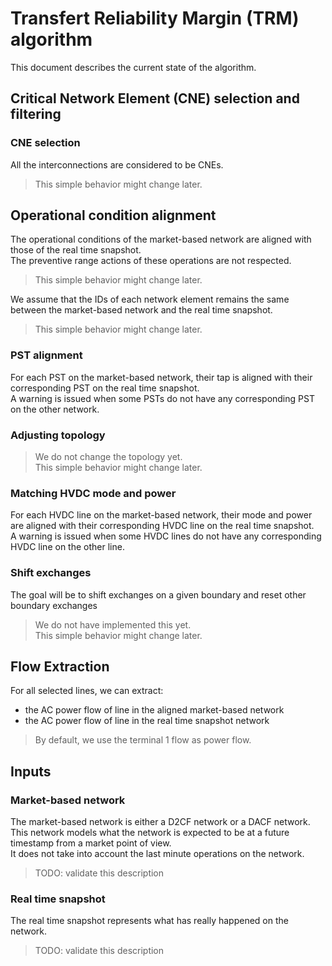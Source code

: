 # Transfert Reliability Margin (TRM) algorithm

This document describes the current state of the algorithm.

## Critical Network Element (CNE) selection and filtering

### CNE selection

All the interconnections are considered to be CNEs.
> This simple behavior might change later.

## Operational condition alignment

The operational conditions of the market-based network are aligned with those of the real time snapshot.  
The preventive range actions of these operations are not respected.
> This simple behavior might change later.  

We assume that the IDs of each network element remains the same between the market-based network and the real time snapshot.
> This simple behavior might change later.

### PST alignment

For each PST on the market-based network, their tap is aligned with their corresponding PST on the real time snapshot.  
A warning is issued when some PSTs do not have any corresponding PST on the other network.

### Adjusting topology

> We do not change the topology yet.  
> This simple behavior might change later.

### Matching HVDC mode and power

For each HVDC line on the market-based network, their mode and power are aligned with their corresponding HVDC line on the real
time snapshot.  
A warning is issued when some HVDC lines do not have any corresponding HVDC line on the other line.

### Shift exchanges

The goal will be to shift exchanges on a given boundary and reset other boundary exchanges
> We do not have implemented this yet.  
> This simple behavior might change later.

## Flow Extraction

For all selected lines, we can extract:
- the AC power flow of line in the aligned market-based network
- the AC power flow of line in the real time snapshot network

> By default, we use the terminal 1 flow as power flow. 

## Inputs

### Market-based network

The market-based network is either a D2CF network or a DACF network.  
This network models what the network is expected to be at a future timestamp from a market point of view.  
It does not take into account the last minute operations on the network.

> TODO: validate this description

### Real time snapshot

The real time snapshot represents what has really happened on the network.

> TODO: validate this description


